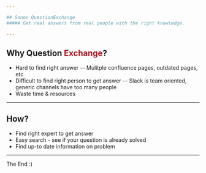 ```yaml
---

## Sonos QuestionExchange
##### Get real answers from real people with the right knowledge.

---
```


## Why Question <span style="color:#A91321">Exchange</span>?

- Hard to find right answer
-- Mulitple confluence pages, outdated pages, etc
- Difficult to find right person to get answer
-- Slack is team oriented, generic channels have too many people
- Waste time & resources

---

## How?

- Find right expert to get answer
- Easy search - see if your question is already solved
- Find up-to date information on problem

---

The End :)
